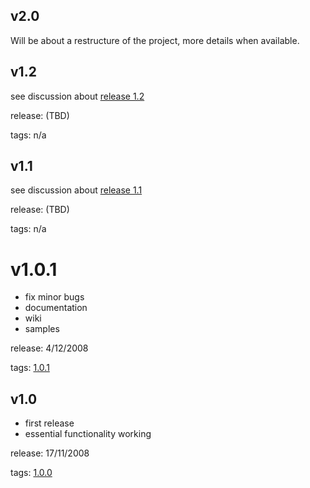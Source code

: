 ## v2.0 ##

Will be about a restructure of the project, more details when available.

## v1.2 ##

see discussion about [release 1.2](http://code.google.com/p/gaforflash/issues/detail?id=71)

release: (TBD)

tags: n/a


## v1.1 ##

see discussion about [release 1.1](http://code.google.com/p/gaforflash/issues/detail?id=70)

release: (TBD)

tags: n/a


# v1.0.1 #

  * fix minor bugs
  * documentation
  * wiki
  * samples

release: 4/12/2008

tags: [1.0.1](http://gaforflash.googlecode.com/svn/tags/1.0.1)


## v1.0 ##

  * first release
  * essential functionality working

release: 17/11/2008

tags: [1.0.0](http://gaforflash.googlecode.com/svn/tags/1.0.0)